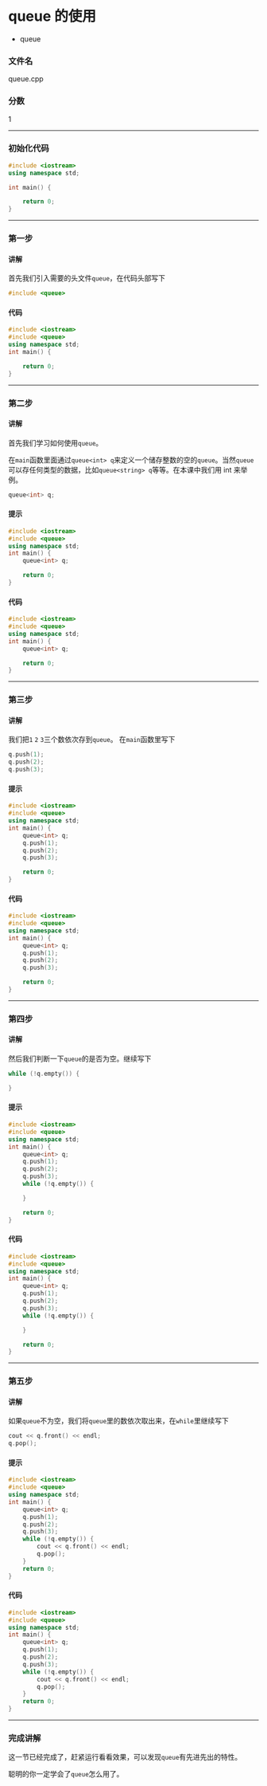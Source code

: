 # queue 的使用
- queue

### 文件名
queue.cpp

### 分数
1

---
### 初始化代码
```c++
#include <iostream>
using namespace std;

int main() {

    return 0;
}
```

---
### 第一步
#### 讲解
首先我们引入需要的头文件`queue`，在代码头部写下
```c++
#include <queue>
```

#### 代码
```c++
#include <iostream>
#include <queue>
using namespace std;
int main() {

    return 0;
}
```

---
### 第二步
#### 讲解
首先我们学习如何使用`queue`。

在`main`函数里面通过`queue<int> q`来定义一个储存整数的空的`queue`。当然`queue`可以存任何类型的数据，比如`queue<string> q`等等。在本课中我们用 int 来举例。
```c++
queue<int> q;
```

#### 提示
```c++
#include <iostream>
#include <queue>
using namespace std;
int main() {
    queue<int> q;

    return 0;
}
```

#### 代码
```c++
#include <iostream>
#include <queue>
using namespace std;
int main() {
    queue<int> q;

    return 0;
}
```

---
### 第三步
#### 讲解
我们把`1` `2` `3`三个数依次存到`queue`。
在`main`函数里写下
```c++
q.push(1);
q.push(2);
q.push(3);
```

#### 提示
```c++
#include <iostream>
#include <queue>
using namespace std;
int main() {
    queue<int> q;
    q.push(1);
    q.push(2);
    q.push(3);

    return 0;
}
```


#### 代码
```c++
#include <iostream>
#include <queue>
using namespace std;
int main() {
    queue<int> q;
    q.push(1);
    q.push(2);
    q.push(3);

    return 0;
}
```


---
### 第四步
#### 讲解
然后我们判断一下`queue`的是否为空。继续写下
```c++
while (!q.empty()) {

}
```

#### 提示
```c++
#include <iostream>
#include <queue>
using namespace std;
int main() {
    queue<int> q;
    q.push(1);
    q.push(2);
    q.push(3);
    while (!q.empty()) {

    }

    return 0;
}
```


#### 代码
```c++
#include <iostream>
#include <queue>
using namespace std;
int main() {
    queue<int> q;
    q.push(1);
    q.push(2);
    q.push(3);
    while (!q.empty()) {

    }

    return 0;
}
```

---
### 第五步
#### 讲解
如果`queue`不为空，我们将`queue`里的数依次取出来，在`while`里继续写下
```c++
cout << q.front() << endl;
q.pop();
```

#### 提示
```c++
#include <iostream>
#include <queue>
using namespace std;
int main() {
    queue<int> q;
    q.push(1);
    q.push(2);
    q.push(3);
    while (!q.empty()) {
        cout << q.front() << endl;
        q.pop();
    }
    return 0;
}
```

#### 代码
```c++
#include <iostream>
#include <queue>
using namespace std;
int main() {
    queue<int> q;
    q.push(1);
    q.push(2);
    q.push(3);
    while (!q.empty()) {
        cout << q.front() << endl;
        q.pop();
    }
    return 0;
}
```



---
### 完成讲解
这一节已经完成了，赶紧运行看看效果，可以发现`queue`有先进先出的特性。

聪明的你一定学会了`queue`怎么用了。
